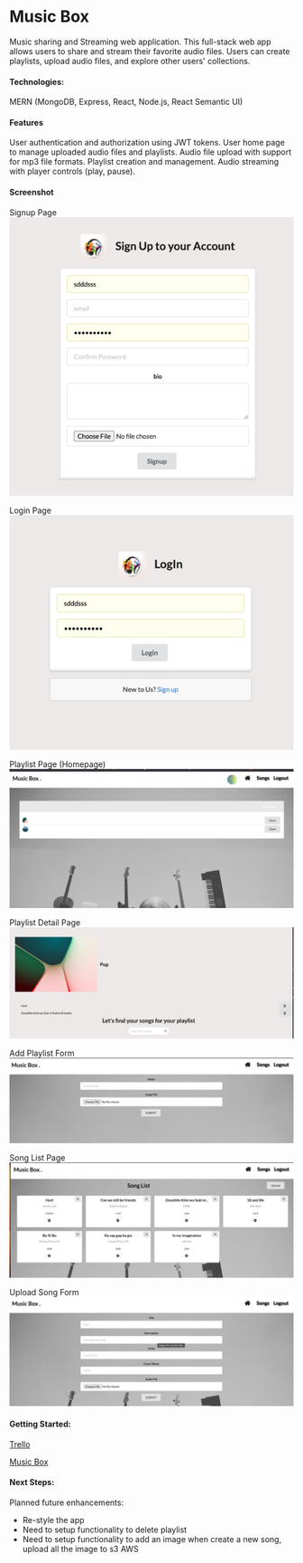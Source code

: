 
# Music Box

Music sharing and Streaming web application.
This full-stack web app allows users to share and stream their favorite audio files. Users can create playlists, upload audio files, and explore other users' collections.

#### Technologies: 
MERN (MongoDB, Express, React, Node.js, React Semantic UI)


#### Features
User authentication and authorization using JWT tokens.
User home page to manage uploaded audio files and playlists.
Audio file upload with support for mp3 file formats.
Playlist creation and management.
Audio streaming with player controls (play, pause).

#### Screenshot

Signup Page
![img_5.png](img_5.png)

Login Page
![img_6.png](img_6.png)

Playlist Page (Homepage)
![img.png](img.png)

Playlist Detail Page
![img_1.png](img_1.png)

Add Playlist Form
![img_2.png](img_2.png)

Song List Page
![img_3.png](img_3.png)

Upload Song Form
![img_4.png](img_4.png)

#### Getting Started:
[Trello](https://trello.com/b/6v0txBjE/music-box)

[Music Box](http://localhost:8000/)

#### Next Steps: 

Planned future enhancements:
* Re-style the app 
* Need to setup functionality to delete playlist 
* Need to setup functionality to add an image when create a new song, upload all the image to s3 AWS










